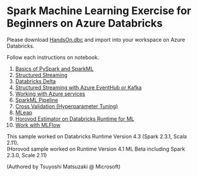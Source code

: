 # Spark Machine Learning Exercise for Beginners on Azure Databricks

Please download [HandsOn.dbc](https://github.com/tsmatz/azure-databricks-exercise/raw/master/HandsOn.dbc) and import into your workspace on Azure Databricks.

Follow each instructions on notebook.

1. [Basics of PySpark and SparkML](https://htmlpreview.github.io/?https://github.com/tsmatz/azure-databricks-exercise/blob/master/exercise01-pyspark-dataframe.html)
2. [Structured Streaming](https://htmlpreview.github.io/?https://github.com/tsmatz/azure-databricks-exercise/blob/master/exercise02-structured-streaming.html)
3. [Databricks Delta](https://htmlpreview.github.io/?https://github.com/tsmatz/azure-databricks-exercise/blob/master/exercise03-databricks-delta.html)
4. [Structured Streaming with Azure EventHub or Kafka](https://htmlpreview.github.io/?https://github.com/tsmatz/azure-databricks-exercise/blob/master/exercise04-streaming-eventhub.html)
5. [Working with Azure services](https://htmlpreview.github.io/?https://github.com/tsmatz/azure-databricks-exercise/blob/master/exercise05-blob.html)
6. [SparkML Pipeline](https://htmlpreview.github.io/?https://github.com/tsmatz/azure-databricks-exercise/blob/master/exercise06-sparkml-pipeline.html)
7. [Cross Validation (Hyperparameter Tuning)](https://htmlpreview.github.io/?https://github.com/tsmatz/azure-databricks-exercise/blob/master/exercise07-cross-validation.html)
8. [MLeap](https://htmlpreview.github.io/?https://github.com/tsmatz/azure-databricks-exercise/blob/master/exercise08-mleap.html)
9. [Horovod Estimator on Databricks Runtime for ML](https://htmlpreview.github.io/?https://github.com/tsmatz/azure-databricks-exercise/blob/master/exercise09-horovod-estimator.html)
10. [Work with MLFlow](https://htmlpreview.github.io/?https://github.com/tsmatz/azure-databricks-exercise/blob/master/exercise10-mlflow.html)

This sample worked on Databricks Runtime Version 4.3 (Spark 2.3.1, Scala 2.11).    
(Horovod sample worked on Runtime Version 4.1 ML Beta including Spark 2.3.0, Scale 2.11)

(Authored by Tsuyoshi Matsuzaki @ Microsoft)
